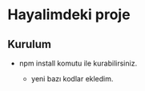 # Hayalimdeki proje

## Kurulum

- npm install komutu ile kurabilirsiniz.

  - yeni bazı kodlar ekledim.
